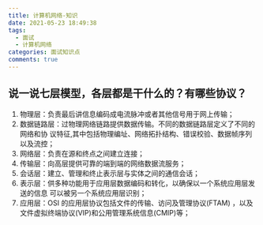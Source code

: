 ```yaml
---
title: 计算机网络-知识
date: 2021-05-23 18:49:38
tags:
  - 面试
  - 计算机网络
categories: 面试知识点
comments: true
---
```

## 说一说七层模型，各层都是干什么的？有哪些协议？

1. 物理层：负责最后讲信息编码成电流脉冲或者其他信号用于网上传输；
2. 数据链路层：过物理网络链路提供数据传输。不同的数据链路层定义了不同的网络和协 议特征,其中包括物理编址、网络拓扑结构、错误校验、数据帧序列以及流控；
3. 网络层：负责在源和终点之间建立连接；
4. 传输层：向高层提供可靠的端到端的网络数据流服务；
5. 会话层：建立、管理和终止表示层与实体之间的通信会话；
6. 表示层：供多种功能用于应用层数据编码和转化，以确保以一个系统应用层发送的信息 可以被另一个系统应用层识别；
7. 应用层：OSI 的应用层协议包括文件的传输、访问及管理协议(FTAM) ，以及文件虚拟终端协议(VIP)和公用管理系统信息(CMIP)等；
